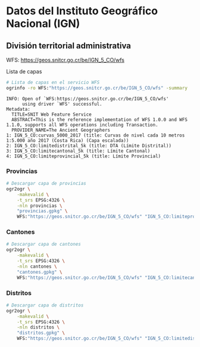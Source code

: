 # Datos del Instituto Geográfico Nacional (IGN)

## División territorial administrativa

WFS: https://geos.snitcr.go.cr/be/IGN_5_CO/wfs

Lista de capas

```bash
# Lista de capas en el servicio WFS
ogrinfo -ro WFS:"https://geos.snitcr.go.cr/be/IGN_5_CO/wfs" -summary
```

```
INFO: Open of `WFS:https://geos.snitcr.go.cr/be/IGN_5_CO/wfs'
      using driver `WFS' successful.
Metadata:
  TITLE=SNIT Web Feature Service
  ABSTRACT=This is the reference implementation of WFS 1.0.0 and WFS 1.1.0, supports all WFS operations including Transaction.
  PROVIDER_NAME=The Ancient Geographers
1: IGN_5_CO:curvas_5000_2017 (title: Curvas de nivel cada 10 metros 1:5.000 año 2017 (Costa Rica) (Capa escalada))
2: IGN_5_CO:limitedistrital_5k (title: DTA (Límite Distrital))
3: IGN_5_CO:limitecantonal_5k (title: Límite Cantonal)
4: IGN_5_CO:limiteprovincial_5k (title: Límite Provincial)
```

### Provincias

```bash
# Descargar capa de provincias
ogr2ogr \
    -makevalid \
    -t_srs EPSG:4326 \
    -nln provincias \
    "provincias.gpkg" \
    WFS:"https://geos.snitcr.go.cr/be/IGN_5_CO/wfs" "IGN_5_CO:limiteprovincial_5k"

```

### Cantones

```bash
# Descargar capa de cantones
ogr2ogr \
    -makevalid \
    -t_srs EPSG:4326 \
    -nln cantones \
    "cantones.gpkg" \
    WFS:"https://geos.snitcr.go.cr/be/IGN_5_CO/wfs" "IGN_5_CO:limitecantonal_5k"

```

### Distritos

```bash
# Descargar capa de distritos
ogr2ogr \
    -makevalid \
    -t_srs EPSG:4326 \
    -nln distritos \
    "distritos.gpkg" \
    WFS:"https://geos.snitcr.go.cr/be/IGN_5_CO/wfs" "IGN_5_CO:limitedistrital_5k"

```
